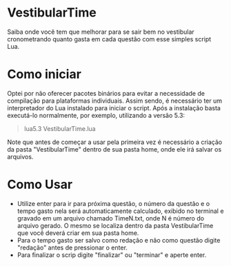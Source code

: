 # VestibularTime
Saiba onde você tem que melhorar para se sair bem no vestibular cronometrando quanto gasta em cada questão com esse simples script Lua.

# Como iniciar
Optei por não oferecer pacotes binários para evitar a necessidade de compilação para plataformas individuais. Assim sendo, é necessário ter um interpretador do Lua instalado para iniciar o script. Após a instalação basta executá-lo normalmente, por exemplo, utilizando a versão 5.3:

> lua5.3 VestibularTime.lua

Note que antes de começar a usar pela primeira vez é necessário a criação da pasta "VestibularTime" dentro de sua pasta home, onde ele irá salvar os arquivos.

# Como Usar
* Utilize enter para ir para próxima questão, o número da questão e o tempo gasto nela será automaticamente calculado, exibido no terminal e gravado em um arquivo chamado TimeN.txt, onde N é número do arquivo gerado. O mesmo se localiza dentro da pasta VestibularTime que você deverá criar em sua pasta home.
* Para o tempo gasto ser salvo como redação e não como questão digite "redação" antes de pressionar o enter.
* Para finalizar o scrip digite "finalizar" ou "terminar" e aperte enter.
